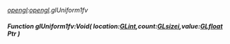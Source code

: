 _[opengl](../../modules/opengl/opengl-module.md):[opengl](../../modules/opengl/opengl-module.md).glUniform1fv_
##### Function glUniform1fv:Void( location:[GLint](../../modules/opengl/opengl-glint.md),count:[GLsizei](../../modules/opengl/opengl-glsizei.md),value:[GLfloat](../../modules/opengl/opengl-glfloat.md) Ptr )
